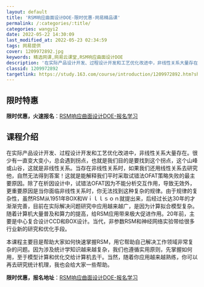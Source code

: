 ```yaml
---
layout: default
title: 'RSM响应曲面设计DOE-限时优惠-网易精品课'
permalink: /:categories/:title/
categories: wangyi2
date: 2022-05-22 14:30:09
last_modified_at: 2022-05-23 02:34:59
tags: 网易提供
cover: 1209972892.jpg
keywords: 精选网课,网易云课堂,RSM响应曲面设计DOE
description: '在实际产品设计开发、过程设计开发和工艺优化改进中，非线性关系大量存在。很少有一直变大变小，总会遇到拐点，也就是我们目的是'
classid: 1209972892
targetlink: https://study.163.com/course/introduction/1209972892.htm?share=1&shareId=1025206652&utm_campaign=share&utm_medium=iphoneShare&utm_source=&utm_u=1025206652
---
```


## 限时特惠

**限时优惠，火速报名**：[RSM响应曲面设计DOE-报名学习](https://study.163.com/course/introduction/1209972892.htm?share=1&shareId=1025206652&utm_campaign=share&utm_medium=iphoneShare&utm_source=&utm_u=1025206652)

## 课程介绍

在实际产品设计开发、过程设计开发和工艺优化改进中，非线性关系大量存在。很少有一直变大变小，总会遇到拐点，也就是我们目的是要找到这个拐点，这个山峰或山谷，这就是非线性关系。当存在非线性关系时，如果我们还用线性关系去研究他，自然无法得到答案！这就是能解释我们平时采取试错法OFAT策略失败的最主要原因。除了在析因设计中，试错法OFAT因为不能分析交互作用，导致无效外，更重要原因是当你面临非线性关系时，你无法找到这种复杂的规律。由于规律的复杂性，虽然RSM从1951年BOX和Ｗｉｌｌｓｏｎ就提出来，后经过长达30年的才渐渐完善，目前在实际解决问题研究中应用越来越广，是因为计算拟合模型复杂。随着计算机大量普及和算力的提高，给RSM应用带来极大促进作用。20年前，主要是中心复合设计CCD和BOX设计。当代，非参数RSM和神经网络实验带给很多行业新的研究和优化手段。

本课程主要目是帮助大家如何快速掌握RSM，用它帮助自己解决工作领域非常复杂的问题。因为涉及统计学知识越来越复杂，我们也遵循实用原则，先掌握如何用，至于模型计算和优化交给计算机去干。当然，随着你应用越来越熟练，你可以再去研究统计机理，我也会给大家一些帮助。

**限时优惠，报名地址**：[RSM响应曲面设计DOE-报名学习](https://study.163.com/course/introduction/1209972892.htm?share=1&shareId=1025206652&utm_campaign=share&utm_medium=iphoneShare&utm_source=&utm_u=1025206652)

